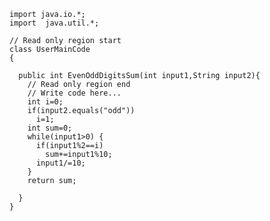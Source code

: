    import java.io.*;
    import  java.util.*;

    // Read only region start
    class UserMainCode
    {

      public int EvenOddDigitsSum(int input1,String input2){
        // Read only region end
        // Write code here...
        int i=0;
        if(input2.equals("odd"))
          i=1;
        int sum=0;
        while(input1>0) {
          if(input1%2==i)
            sum+=input1%10;
          input1/=10;
        }
        return sum;

      }
    }
